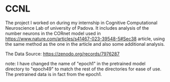 # CCNL
The project I worked on during my internship in Cognitive Computational Neuroscience Lab of university of Padova.
It includes analysis of the number neurons in the CORnet model used in https://www.nature.com/articles/s41467-023-39548-5#Sec38 article, using the same method as the one in the article and also some additional analysis.

The Data Source: https://zenodo.org/records/7976287

note: I have changed the name of "epoch1" in the pretrained model directory to "epoch49" to match the rest of the directories for ease of use. The pretrained data is in fact from the epoch1.

